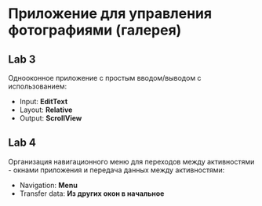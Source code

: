 # Приложение для управления фотографиями (галерея)

## Lab 3
Однооконное приложение с простым вводом/выводом с использованием:
- Input: **EditText**
- Layout: **Relative**
- Output: **ScrollView**

## Lab 4
Организация навигационного меню для переходов между активностями - окнами приложения и передача данных между активностями:
- Navigation: **Menu**
- Transfer data: **Из других окон в начальное**